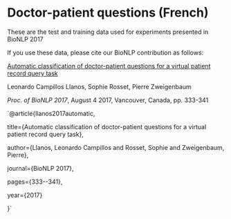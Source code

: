 # Doctor-patient questions (French)

These are the test and training data used for experiments presented in BioNLP 2017

If you use these data, please cite our BioNLP contribution as follows:

[Automatic classification of doctor-patient questions for a virtual patient record query task](http://www.aclweb.org/anthology/W17-2343)

Leonardo Campillos Llanos, Sophie Rosset, Pierre Zweigenbaum

*Proc. of BioNLP 2017*, August 4 2017, Vancouver, Canada, pp. 333-341

`@article{llanos2017automatic,

  title={Automatic classification of doctor-patient questions for a virtual patient record query task},
  
  author={Llanos, Leonardo Campillos and Rosset, Sophie and Zweigenbaum, Pierre},
  
  journal={BioNLP 2017},
  
  pages={333--341},
  
  year={2017}
  
}`

